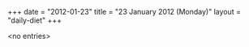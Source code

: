 +++
date = "2012-01-23"
title = "23 January 2012 (Monday)"
layout = "daily-diet"
+++

<p>&lt;no entries&gt;</p>